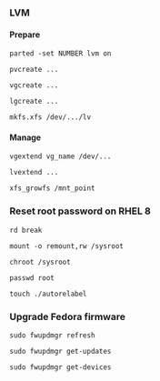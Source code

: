 ### LVM

#### Prepare
`parted -set NUMBER lvm on`

`pvcreate ...`

`vgcreate ...`

`lgcreate ...`

`mkfs.xfs /dev/.../lv`

#### Manage

`vgextend vg_name /dev/...`

`lvextend ...`

`xfs_growfs /mnt_point`


### Reset root password on RHEL 8

`rd break`

`mount -o remount,rw /sysroot`

`chroot /sysroot`

`passwd root`

`touch ./autorelabel`

### Upgrade Fedora firmware

`sudo fwupdmgr refresh`

`sudo fwupdmgr get-updates`

`sudo fwupdmgr get-devices`